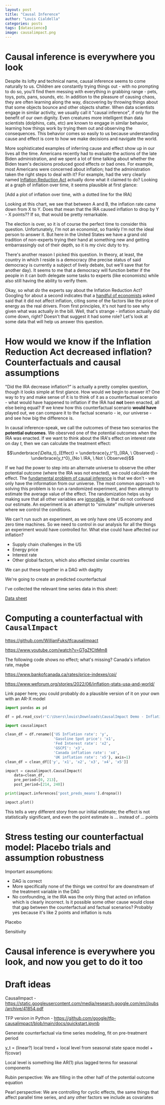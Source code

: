 ```yaml
---
layout: post
title: "Causal Inference"
author: "Louis Cialdella"
categories: posts
tags: [datascience]
image: causalimpact.png
---
```


# Causal inference is everywhere you look

Despite its lofty and technical name, causal inference seems to come naturally to us. Children are constantly trying things out - with no prompting to do so, you'll find them messing with everything in grabbing range - pets, toys, pots, pans, sounds, etc. In addition to the pleasure of causing chaos, they are often learning along the way, discovering by throwing things about that some objects bounce and other objects shatter. When data scientists engage in similar activity, we usually call it "causal inference", if only for the benefit of our own dignity. Even creatures more intelligent than data scientists (dolphins, cats, etc) are known to engage in similar behavior, learning how things work by trying them out and observing the consequences. This behavior comes so easily to us because understanding cause and effect is core to how we make decisions and navigate the world. 

More sophisticated examples of inferring cause and effect show up in our lives all the time. Americans recently had to evaluate the actions of the late Biden administration, and we spent a lot of time talking about whether the Biden team's decisions produced good effects or bad ones. For example, most Americans were concerned about inflation; had the administration taken the right steps to deal with it? For example, had the very clearly named [Inflation Reduction Act](https://en.wikipedia.org/wiki/Inflation_Reduction_Act) actually done what it claimed to do? Looking at a graph of inflation over time, it seems plausible at first glance:

[Add a plot of inflation over time, with a dotted line for the IRA]

Looking at this chart, we see that between A and B, the inflation rate came down from X to Y. Does that mean that the IRA caused inflation to drop by Y - X points?? If so, that would be pretty remarkable.

The election is over, so it is of course the perfect time to consider this question. Unfortunately, I'm not an economist, so frankly I'm not the ideal person to answer it. But here in the United States we have a grand old tradition of non-experts trying their hand at something new and getting embarrassingly out of their depth, so it is my civic duty to try.

There's another reason I picked this question. In theory, at least, the country in which I reside is a democracy (the precise status of said democracy is currently a subject of lively debate, but we'll save that for another day). It seems to me that a democracy will function better if the people in it can both delegate some tasks to experts (like economists) while also still having the ability to verify them.

Okay, so what _do_ the experts say about the Inflation Reduction Act? Googling for about a second indicates that a [handful of economists](https://apnews.com/article/biden-inflation-reduction-climate-anniversary-9950f7e814ac71e89eee3f452ab17f71) asked said that it did not affect inflation, citing some of the factors like the price of energy as the real drivers. From first principles, it's not hard to see why given what was actually in the bill. Well, that's strange - inflation actually did come down, right? Doesn't that suggest it had some role? Let's look at some data that will help us answer this question.

# How would we know if the Inflation Reduction Act decreased inflation? Counterfactuals and causal assumptions

"Did the IRA decrease inflation?" is actually a pretty complex question, though it looks simple at first glance. How would we begin to answer it? One way to try and make sense of it is to think of it as a counterfactual scenario - what would have happened to inflation if the IRA had **not** been enacted, all else being equal? If we knew how this counterfactual scenario **would have** played out, we can compare it to the factual scenario - ie, our universe - and see how big the difference is. 

In causal inference-speak, we call the outcomes of these two scenarios the **potential outcomes**. We obesrved one of the potential outcomes when the IRA was enacted. If we want to think about the IRA's effect on interest rate on day $t$, then we can calculate the treatment effect:

$$\underbrace{\Delta_t}_{Effect} = \underbrace{y_t^1}_{IRA, \ Observed} - \underbrace{y_t^0}_{No \ IRA, \ Not \ Observed}$$

If we had the power to step into an alternate universe to observe the other potential outcome (where the IRA was not enacted), we could calculate the effect. 
 The [fundamental problem of causal inference](https://en.wikipedia.org/wiki/Rubin_causal_model#The_fundamental_problem_of_causal_inference) is that we don't - we only have the information from our universe. The most common approach to solving this problem is to run a randomized experiment, and then attempt to estimate the average value of the effect. The randomization helps us by making sure that all other variables are [ignorable](https://en.wikipedia.org/wiki/Ignorability#:~:text=Ignorability%20means%20we%20can%20ignore,(observable)%20treated%20or%20not.), ie that do not confound our estimate. An experiment is an attempt to "simulate" multiple universes where we control the conditions. 

 We can't run such an experiment, as we only have one US economy and zero time machines. So we need to control in our analysis for all the things an experiment would have controlled for. What else could have affected our inflation?
 * Supply chain challenges in the US
 * Energy price
 * Interest rate
 * Other global factors, which also affected similar countries

 We can put these together in a DAG with dagitty

We're going to create an predicted counterfactual

I've collected the relevant time series data in this sheet:

[Data sheet](https://docs.google.com/spreadsheets/d/1qZFvY9ZGbEC3nX3LvTgdTOtbOdXdrKb8y0_R8Fs-Ufc/edit?usp=sharing)

# Computing a counterfactual with `CausalImpact`

https://github.com/WillianFuks/tfcausalimpact

https://www.youtube.com/watch?v=GTgZfCltMm8

The following code shows no effect; what's missing? Canada's inflation rate, maybe

https://www.bankofcanada.ca/rates/price-indexes/cpi/

https://www.weforum.org/stories/2022/06/inflation-stats-usa-and-world/

Link paper here; you could probably do a plausible version of it on your own with an AR-X model

```python
import pandas as pd

df = pd.read_csv(r'C:\Users\louis\Downloads\CausalImpact Demo - Inflation Reduction Act - Joined dataframe.csv')

import causalimpact

clean_df = df.rename({'US Inflation rate': 'y', 
                      'Gasoline Spot price': 'x1',
                      'Fed Interest rate': 'x2',
                      'GSCPI': 'x3',
                      'Canada inflation rate': 'x4',
                      'UK inflation rate': 'x5'}, axis=1)
clean_df = clean_df[['y', 'x1', 'x2', 'x3', 'x4', 'x5']]

impact = causalimpact.CausalImpact(
    data=clean_df,
    pre_period=[0, 213],
    post_period=[214, 240])

print(impact.inferences['post_preds_means'].dropna())

impact.plot()
```

This tells a very different story from our initial estimate; the effect is not statistically significant, and even the point estimate is ... instead of ... points

# Stress testing our counterfactual model: Placebo trials and assumption robustness

Important assumptions:
* DAG is correct
* More specifically none of the things we control for are downstream of the treatment variable in the DAG
* No confounding, ie the IRA was the only thing that acted on inflation which is clearly incorrect. Is it possible some other cause would close that gap between the counterfactual and factual scenarios? Probably yes because it's like 2 points and inflation is nuts

Placebo

Sensitivity

# Causal inference is everywhere you look, and now you get to do it too

# Draft ideas

CausalImpact - https://static.googleusercontent.com/media/research.google.com/en//pubs/archive/41854.pdf

TFP version in Python - https://github.com/google/tfp-causalimpact/blob/main/docs/quickstart.ipynb

Generate counterfactual via time series modeling, fit on pre-treatment period

y_t = (linear?) local trend + local level from seasonal state space model + f(covar)

Local level is something like AR(1) plus lagged terms for seasonal components

Rubin perspective: We are filling in the other half of the potential outcome equation

Pearl perspective: We are controlling for cyclic effects, the same things that affect parallel time series, and any other factors we include as covariates